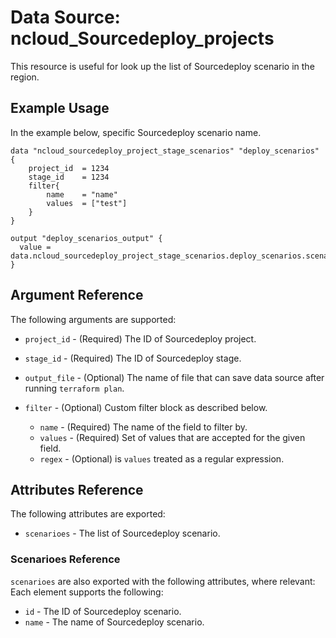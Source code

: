 # Data Source: ncloud_Sourcedeploy_projects

This resource is useful for look up the list of Sourcedeploy scenario in the region.

## Example Usage

In the example below, specific Sourcedeploy scenario name.

```hcl
data "ncloud_sourcedeploy_project_stage_scenarios" "deploy_scenarios" {
    project_id  = 1234
    stage_id    = 1234
    filter{
        name    = "name"
        values  = ["test"]
    }
}

output "deploy_scenarios_output" {
  value = data.ncloud_sourcedeploy_project_stage_scenarios.deploy_scenarios.scenarios
}
```

## Argument Reference

The following arguments are supported:

* `project_id` - (Required) The ID of Sourcedeploy project.
* `stage_id` - (Required) The ID of Sourcedeploy stage.

* `output_file` - (Optional) The name of file that can save data source after running `terraform plan`.
* `filter` - (Optional) Custom filter block as described below.
    * `name` - (Required) The name of the field to filter by.
    * `values` - (Required) Set of values that are accepted for the given field.
    * `regex` - (Optional) is `values` treated as a regular expression.


## Attributes Reference

The following attributes are exported:

* `scenarioes` - The list of Sourcedeploy scenario.

### Scenarioes Reference

`scenarioes` are also exported with the following attributes, where relevant: Each element supports the following:

* `id` - The ID of Sourcedeploy scenario.
* `name` - The name of Sourcedeploy scenario.

